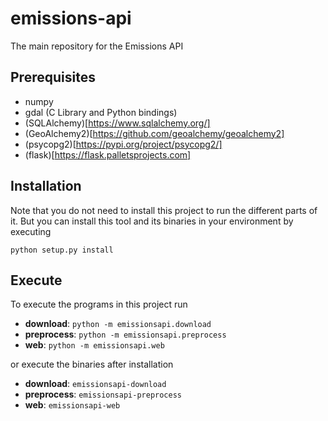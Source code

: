 # emissions-api
The main repository for the Emissions API

## Prerequisites

* numpy
* gdal (C Library and Python bindings)
* (SQLAlchemy)[https://www.sqlalchemy.org/]
* (GeoAlchemy2)[https://github.com/geoalchemy/geoalchemy2]
* (psycopg2)[https://pypi.org/project/psycopg2/]
* (flask)[https://flask.palletsprojects.com]

## Installation

Note that you do not need to install this project to run the different parts of it. But you can install this tool and its binaries in your environment by executing

```
python setup.py install
```

## Execute

To execute the programs in this project run

* **download**: `python -m emissionsapi.download`
* **preprocess**: `python -m emissionsapi.preprocess`
* **web**: `python -m emissionsapi.web`

or execute the binaries after installation

* **download**: `emissionsapi-download`
* **preprocess**: `emissionsapi-preprocess`
* **web**: `emissionsapi-web`
